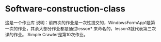 # Software-construction-class
这是一个作业库
说明：前四次的作业是一次性提交的，WindowsFormApp1是第一次的作业，其余大部分作业都是通过lesson* 来命名的，lesson3就代表第三次课的作业。
Simple Crawler是第10次作业。
